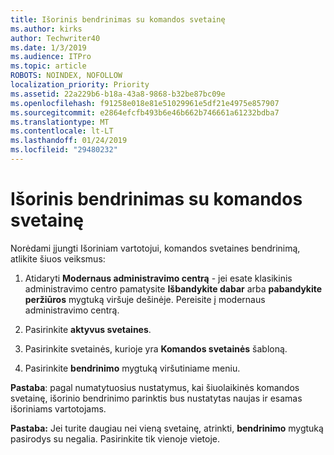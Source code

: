 ```yaml
---
title: Išorinis bendrinimas su komandos svetainę
ms.author: kirks
author: Techwriter40
ms.date: 1/3/2019
ms.audience: ITPro
ms.topic: article
ROBOTS: NOINDEX, NOFOLLOW
localization_priority: Priority
ms.assetid: 22a229b6-b18a-43a8-9868-b32be87bc09e
ms.openlocfilehash: f91258e018e81e51029961e5df21e4975e857907
ms.sourcegitcommit: e2864efcfb493b6e46b662b746661a61232bdba7
ms.translationtype: MT
ms.contentlocale: lt-LT
ms.lasthandoff: 01/24/2019
ms.locfileid: "29480232"
---
```

# <a name="external-sharing-with-a-team-site"></a>Išorinis bendrinimas su komandos svetainę

Norėdami įjungti Išoriniam vartotojui, komandos svetaines bendrinimą, atlikite šiuos veiksmus: 
  
1. Atidaryti **Modernaus administravimo centrą** - jei esate klasikinis administravimo centro pamatysite **Išbandykite dabar** arba **pabandykite peržiūros** mygtuką viršuje dešinėje. Pereisite į modernaus administravimo centrą. 
  
2. Pasirinkite **aktyvus svetaines**. 
  
3. Pasirinkite svetainės, kurioje yra **Komandos svetainės** šabloną. 
  
4. Pasirinkite **bendrinimo** mygtuką viršutiniame meniu. 
  
 **Pastaba**: pagal numatytuosius nustatymus, kai šiuolaikinės komandos svetainę, išorinio bendrinimo parinktis bus nustatytas naujas ir esamas išoriniams vartotojams. 
  
 **Pastaba:** Jei turite daugiau nei vieną svetainę, atrinkti, **bendrinimo** mygtuką pasirodys su negalia. Pasirinkite tik vienoje vietoje. 
  

